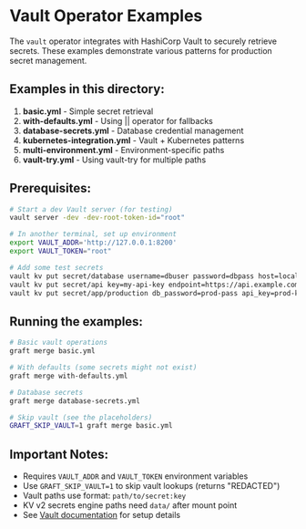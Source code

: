 # Vault Operator Examples

The `vault` operator integrates with HashiCorp Vault to securely retrieve secrets. These examples demonstrate various patterns for production secret management.

## Examples in this directory:

1. **basic.yml** - Simple secret retrieval
2. **with-defaults.yml** - Using || operator for fallbacks
3. **database-secrets.yml** - Database credential management
4. **kubernetes-integration.yml** - Vault + Kubernetes patterns
5. **multi-environment.yml** - Environment-specific paths
6. **vault-try.yml** - Using vault-try for multiple paths

## Prerequisites:

```bash
# Start a dev Vault server (for testing)
vault server -dev -dev-root-token-id="root"

# In another terminal, set up environment
export VAULT_ADDR='http://127.0.0.1:8200'
export VAULT_TOKEN="root"

# Add some test secrets
vault kv put secret/database username=dbuser password=dbpass host=localhost
vault kv put secret/api key=my-api-key endpoint=https://api.example.com
vault kv put secret/app/production db_password=prod-pass api_key=prod-key
```

## Running the examples:

```bash
# Basic vault operations
graft merge basic.yml

# With defaults (some secrets might not exist)
graft merge with-defaults.yml

# Database secrets
graft merge database-secrets.yml

# Skip vault (see the placeholders)
GRAFT_SKIP_VAULT=1 graft merge basic.yml
```

## Important Notes:

- Requires `VAULT_ADDR` and `VAULT_TOKEN` environment variables
- Use `GRAFT_SKIP_VAULT=1` to skip vault lookups (returns "REDACTED")
- Vault paths use format: `path/to/secret:key`
- KV v2 secrets engine paths need `data/` after mount point
- See [Vault documentation](../../docs/guides/vault-integration.md) for setup details